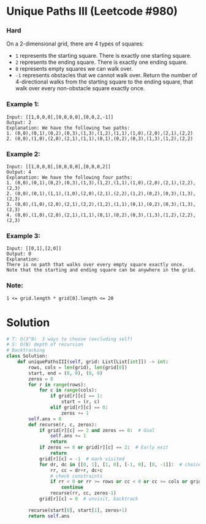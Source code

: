 Unique Paths III (Leetcode #980)
===============================
### Hard

On a 2-dimensional grid, there are 4 types of squares:

* `1` represents the starting square.  There is exactly one starting square.
* `2` represents the ending square.  There is exactly one ending square.
* `0` represents empty squares we can walk over.
* `-1` represents obstacles that we cannot walk over.
Return the number of 4-directional walks from the starting square to the ending square, that walk over every non-obstacle square exactly once.

 

### Example 1:
```
Input: [[1,0,0,0],[0,0,0,0],[0,0,2,-1]]
Output: 2
Explanation: We have the following two paths: 
1. (0,0),(0,1),(0,2),(0,3),(1,3),(1,2),(1,1),(1,0),(2,0),(2,1),(2,2)
2. (0,0),(1,0),(2,0),(2,1),(1,1),(0,1),(0,2),(0,3),(1,3),(1,2),(2,2)
```

### Example 2:
```
Input: [[1,0,0,0],[0,0,0,0],[0,0,0,2]]
Output: 4
Explanation: We have the following four paths: 
1. (0,0),(0,1),(0,2),(0,3),(1,3),(1,2),(1,1),(1,0),(2,0),(2,1),(2,2),(2,3)
2. (0,0),(0,1),(1,1),(1,0),(2,0),(2,1),(2,2),(1,2),(0,2),(0,3),(1,3),(2,3)
3. (0,0),(1,0),(2,0),(2,1),(2,2),(1,2),(1,1),(0,1),(0,2),(0,3),(1,3),(2,3)
4. (0,0),(1,0),(2,0),(2,1),(1,1),(0,1),(0,2),(0,3),(1,3),(1,2),(2,2),(2,3)
```

### Example 3:
```
Input: [[0,1],[2,0]]
Output: 0
Explanation: 
There is no path that walks over every empty square exactly once.
Note that the starting and ending square can be anywhere in the grid.
```

### Note:
```
1 <= grid.length * grid[0].length <= 20
```

Solution
========

```python
# T: O(3^N)  3 ways to choose (excluding self)
# S: O(N) depth of recursion
# Backtracking
class Solution:
    def uniquePathsIII(self, grid: List[List[int]]) -> int:
        rows, cols = len(grid), len(grid[0])
        start, end = (0, 0), (0, 0)
        zeros = 0
        for r in range(rows):
            for c in range(cols):
                if grid[r][c] == 1:
                    start = (r, c)
                elif grid[r][c] == 0:
                    zeros += 1
        self.ans = 0
        def recurse(r, c, zeros):
            if grid[r][c] == 2 and zeros == 0:  # Goal
                self.ans += 1
                return
            if zeros == 0 or grid[r][c] == 2:  # Early exit
                return
            grid[r][c] = -1  # mark visited
            for dr, dc in [[0, 1], [1, 0], [-1, 0], [0, -1]]:  # choices
                rr, cc = dr+r, dc+c
                # check constraints
                if rr < 0 or rr >= rows or cc < 0 or cc >= cols or grid[rr][cc] == -1:
                    continue
                recurse(rr, cc, zeros-1)
            grid[r][c] = 0  # unvisit, backtrack
        
        recurse(start[0], start[1], zeros+1)
        return self.ans
```
